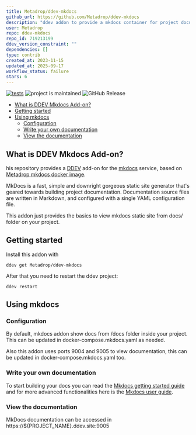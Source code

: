 ```yaml
---
title: Metadrop/ddev-mkdocs
github_url: https://github.com/Metadrop/ddev-mkdocs
description: "ddev addon to provide a mkdocs container for project documentation"
user: Metadrop
repo: ddev-mkdocs
repo_id: 719213199
ddev_version_constraint: ""
dependencies: []
type: contrib
created_at: 2023-11-15
updated_at: 2025-09-17
workflow_status: failure
stars: 6
---
```


[![tests](https://github.com/Metadrop/ddev-mkdocs/actions/workflows/tests.yml/badge.svg)](https://github.com/Metadrop/ddev-mkdocs/actions/workflows/tests.yml) ![project is maintained](https://img.shields.io/maintenance/yes/2025.svg)
![GitHub Release](https://img.shields.io/github/v/release/Metadrop/ddev-mkdocs)

* [What is DDEV Mkdocs Add-on?](#what-is-ddev-mkdocs-add-on)
* [Getting started](#getting-started)
* [Using mkdocs](#using-mkdocs)
  * [Configuration](#configuration)
  * [Write your own documentation](#write-your-own-documentation)
  * [View the documentation](#view-the-documentation)

## What is DDEV Mkdocs Add-on?

his repository provides a [DDEV](https://ddev.readthedocs.io) add-on for the [mkdocs](https://www.mkdocs.org/) service, based on [Metadrop mkdocs docker image](https://github.com/Metadrop/docker-mkdocs).

MkDocs is a fast, simple and downright gorgeous static site generator that's geared towards building project documentation. Documentation source files are written in Markdown, and configured with a single YAML configuration file.

This addon just provides the basics to view mkdocs static site from docs/ folder on your project.

## Getting started

Install this addon with

```shell
ddev get Metadrop/ddev-mkdocs
```

After that you need to restart the ddev project:

```shell
ddev restart
```

## Using mkdocs

### Configuration

By default, mkdocs addon show docs from /docs folder inside your project. This can be updated in docker-compose.mkdocs.yaml as needed.

Also this addon uses ports 9004 and 9005 to view documentation, this can be updated in docker-compose.mkdocs.yaml too.

### Write your own documentation

To start building your docs you can read the [Mkdocs getting started guide](https://www.mkdocs.org/getting-started/) and for more advanced functionalities here is the [Mkdocs user guide](https://www.mkdocs.org/user-guide/).

### View the documentation

MkDocs documentation can be accessed in https://${PROJECT_NAME}.ddev.site:9005
